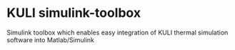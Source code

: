 # KULI simulink-toolbox
Simulink toolbox which enables easy integration of KULI thermal simulation software into Matlab/Simulink
